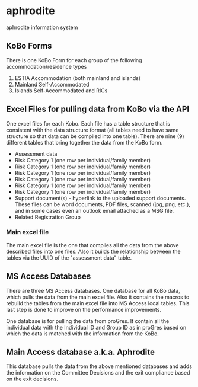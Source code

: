 # aphrodite

aphrodite information system

## KoBo Forms

There is one KoBo Form for each group of the following accommodation/residence types

1. ESTIA Accommodation (both mainland and islands)
2. Mainland Self-Accommodated
3. Islands Self-Accommodated and RICs

## Excel Files for pulling data from KoBo via the API

One excel files for each Kobo. Each file has a table structure that is consistent with the data structure format (all tables need to have same structure so that data can be compiled into one table). There are nine (9) different tables that bring together the data from the KoBo form.

- Assessment data
- Risk Category 1 (one row per individual/family member)
- Risk Category 1 (one row per individual/family member)
- Risk Category 1 (one row per individual/family member)
- Risk Category 1 (one row per individual/family member)
- Risk Category 1 (one row per individual/family member)
- Risk Category 1 (one row per individual/family member)
- Support document(s) - hyperlink to the uploaded support documents. These files can be word documents, PDF files, scanned (jpg, png, etc.), and in some cases even an outlook email attached as a MSG file.
- Related Registration Group

### Main excel file

The main excel file is the one that compiles all the data from the above described files into one files. Also it builds the relationship between the tables via the UUID of the "assessment data" table.

## MS Access Databases

There are three MS Access databases.
One database for all KoBo data, which pulls the data from the main excel file. Also it contains the macros to rebuild the tables from the main excel file into MS Access local tables. This last step is done to improve on the performance improvements.

One database is for pulling the data from proGres. It contain all the individual data with the Individual ID and Group ID as in proGres based on which the data is matched with the information from the KoBo.

## Main Access database a.k.a. Aphrodite

This database pulls the data from the above mentioned databases and adds the information on the Committee Decisions and the exit compliance based on the exit decisions.
